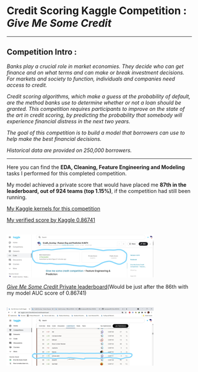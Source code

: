 # Credit Scoring Kaggle Competition : *Give Me Some Credit*
---

## Competition Intro : 
*Banks play a crucial role in market economies. They decide who can get finance and on what terms and can make or break investment decisions. For markets and society to function, individuals and companies need access to credit.* 

*Credit scoring algorithms, which make a guess at the probability of default, are the method banks use to determine whether or not a loan should be granted. This competition requires participants to improve on the state of the art in credit scoring, by predicting the probability that somebody will experience financial distress in the next two years.*

*The goal of this competition is to build a model that borrowers can use to help make the best financial decisions.*

*Historical data are provided on 250,000 borrowers.*

---

Here you can find the **EDA, Cleaning, Feature Engineering and Modeling** tasks I performed for this completed competition.

My model achieved a private score that would have placed me **87th in the leaderboard, out of 924 teams (top 1.15%)**, if the competition had still been running.

[My Kaggle kernels for this competition](https://www.kaggle.com/jamesngoa/code)


[My verified score by Kaggle 0.86741](https://www.kaggle.com/jamesngoa/credit-scoring-feature-eng-and-prediction-0-8674)

<br>
<img src="2021-05-27 (3)_LI.jpg" alt="Figure 1" style="width: 400px;"/>
<br>


[*Give Me Some Credit* Private leaderboard](https://www.kaggle.com/c/GiveMeSomeCredit/leaderboard)(Would be just after the 86th with my model AUC score of 0.86741)

<br>
<img src="2021-05-27 (2)_LI.jpg" alt="Figure 1" style="width: 400px;"/>
<br>
